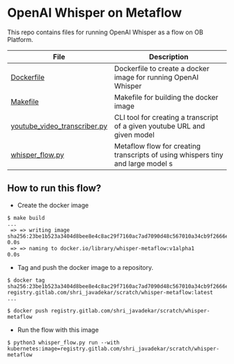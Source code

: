 # OpenAI Whisper on Metaflow

This repo contains files for running OpenAI Whisper as a flow on OB Platform.

| File           | Description |
|------------------|-------------|
| [Dockerfile](./Dockerfile)   | Dockerfile to create a docker image for running OpenAI Whisper |
| [Makefile](./Makefile)   | Makefile for building the docker image |
| [youtube_video_transcriber.py](./youtube_video_transcriber.py)   | CLI tool for creating a transcript of a given youtube URL and given model |
| [whisper_flow.py](./whisper_flow.py) | Metaflow flow for creating transcripts of using whispers tiny and large model s|

## How to run this flow?

- Create the docker image

```
$ make build
...
 => => writing image sha256:23be1b523a3404d8bee8e4c8ac29f7160ac7ad7090d48c567010a34cb9f2666e                                                           0.0s
 => => naming to docker.io/library/whisper-metaflow:v1alpha1                                                                                           0.0s
```

- Tag and push the docker image to a repository.

```
$ docker tag sha256:23be1b523a3404d8bee8e4c8ac29f7160ac7ad7090d48c567010a34cb9f2666e registry.gitlab.com/shri_javadekar/scratch/whisper-metaflow:latest
...

$ docker push registry.gitlab.com/shri_javadekar/scratch/whisper-metaflow
```

- Run the flow with this image

```
$ python3 whisper_flow.py run --with kubernetes:image=registry.gitlab.com/shri_javadekar/scratch/whisper-metaflow
```
  